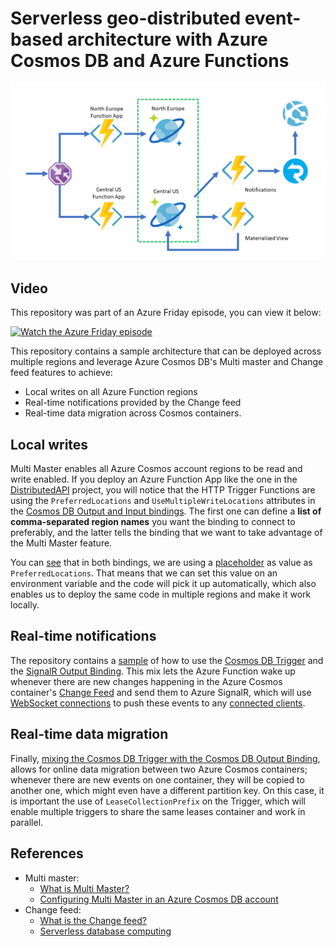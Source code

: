 # Serverless geo-distributed event-based architecture with Azure Cosmos DB and Azure Functions

![Serverless geo-distributed event-based architecture sample](./images/architecture.png)

## Video

This repository was part of an Azure Friday episode, you can view it below:

[![Watch the Azure Friday episode](http://img.youtube.com/vi/cfZUiVQIhTw/0.jpg)](http://www.youtube.com/watch?v=cfZUiVQIhTw "Azure Friday Episode")

This repository contains a sample architecture that can be deployed across multiple regions and leverage Azure Cosmos DB's Multi master and Change feed features to achieve:

* Local writes on all Azure Function regions
* Real-time notifications provided by the Change feed
* Real-time data migration across Cosmos containers.

## Local writes

Multi Master enables all Azure Cosmos account regions to be read and write enabled. If you deploy an Azure Function App like the one in the [DistributedAPI](./src/DistributedWriter) project, you will notice that the HTTP Trigger Functions are using the `PreferredLocations` and `UseMultipleWriteLocations` attributes in the [Cosmos DB Output and Input bindings](https://docs.microsoft.com/azure/azure-functions/functions-bindings-cosmosdb-v2). The first one can define a **list of comma-separated region names** you want the binding to connect to preferably, and the latter tells the binding that we want to take advantage of the Multi Master feature.

You can [see](./src/DistributedWriter/WriteEvent.cs#L22) that in both bindings, we are using a [placeholder](https://docs.microsoft.com/azure/azure-functions/functions-bindings-expressions-patterns#binding-expressions---app-settings) as value as `PreferredLocations`. That means that we can set this value on an environment variable and the code will pick it up automatically, which also enables us to deploy the same code in multiple regions and make it work locally.

## Real-time notifications

The repository contains a [sample](./src/DistributedDashboard/NotificationsTrigger.cs) of how to use the [Cosmos DB Trigger](https://docs.microsoft.com/azure/azure-functions/functions-bindings-cosmosdb-v2#trigger) and the [SignalR Output Binding](https://docs.microsoft.com/azure/azure-functions/functions-bindings-signalr-service#signalr-output-binding). This mix lets the Azure Function wake up whenever there are new changes happening in the Azure Cosmos container's [Change Feed](https://docs.microsoft.com/azure/cosmos-db/change-feed) and send them to Azure SignalR, which will use [WebSocket connections](https://docs.microsoft.com/azure/azure-signalr/signalr-concept-internals) to push these events to any [connected clients](./src/ClientApp).

## Real-time data migration

Finally, [mixing the Cosmos DB Trigger with the Cosmos DB Output Binding](./src/DistributedDashboard/MaterializedTrigger.cs), allows for online data migration between two Azure Cosmos containers; whenever there are new events on one container, they will be copied to another one, which might even have a different partition key. On this case, it is important the use of `LeaseCollectionPrefix` on the Trigger, which will enable multiple triggers to share the same leases container and work in parallel.

## References

* Multi master:
  * [What is Multi Master?](https://www.youtube.com/watch?v=3qus3EqNC58)
  * [Configuring Multi Master in an Azure Cosmos DB account](https://docs.microsoft.com/azure/cosmos-db/how-to-multi-master)
* Change feed:
  * [What is the Change feed?](https://docs.microsoft.com/azure/cosmos-db/change-feed)
  * [Serverless database computing](https://docs.microsoft.com/azure/cosmos-db/serverless-computing-database)
